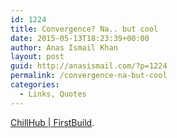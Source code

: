 ```yaml
---
id: 1224
title: Convergence? Na.. but cool
date: 2015-05-13T18:23:39+00:00
author: Anas Ismail Khan
layout: post
guid: http://anasismail.com/?p=1224
permalink: /convergence-na-but-cool
categories:
  - Links, Quotes
---
```

[ChillHub | FirstBuild](https://firstbuild.com/mylescaley/chillhub/activity/).